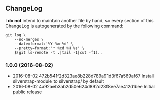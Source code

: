 ChangeLog
---------

I **do not** intend to maintain another file by hand, so every section
of this ChangeLog is autogenerated by the following command:

    git log \
        --no-merges \
        --date=format:'%Y-%m-%d' \
        --pretty=format:'* %cd %H %s' \
        $(git ls-remote -t .|tail -1|cut -f1)..

### 1.0.0 (2016-08-02)

* 2016-08-02 472b541f2d323ae8b228d789a91d3f67a569af67 Install silverstrap-module to silverstrap/ by default
* 2016-08-02 4a92aeb3ab2d50e624d892d23f8ee7ae412d1bee Initial public release
